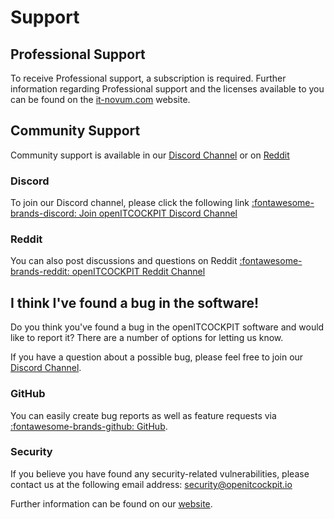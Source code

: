 # Support

## Professional Support

To receive Professional support, a subscription is required. Further information regarding Professional support and the licenses available to you can be found on the [it-novum.com](https://it-services.it-novum.com/monitoring-zukunft/openitcockpit-enterprise-subscription/) website.

## Community Support

Community support is available in our [Discord Channel](#discord) or on [Reddit](#reddit)

### Discord

To join our Discord channel, please click the following link [ :fontawesome-brands-discord: Join openITCOCKPIT Discord Channel](https://discord.gg/G8KhxKuQ9G)

### Reddit

You can also post discussions and questions on Reddit [ :fontawesome-brands-reddit: openITCOCKPIT Reddit Channel](https://www.reddit.com/r/openitcockpit/)



## I think I've found a bug in the software!

Do you think you've found a bug in the openITCOCKPIT software and would like to report it? There are a number of options for letting us know.

If you have a question about a possible bug, please feel free to join our [Discord Channel](#discord).

### GitHub

You can easily create bug reports as well as feature requests via [ :fontawesome-brands-github: GitHub](https://github.com/it-novum/openITCOCKPIT/issues).

### Security

If you believe you have found any security-related vulnerabilities, please contact us at the following email address: <security@openitcockpit.io>

Further information can be found on our [website](https://openitcockpit.io/security/#security).

